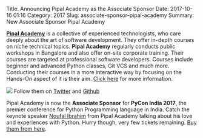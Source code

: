 Title: Announcing Pipal Academy as the Associate Sponsor
Date: 2017-10-16 01:16
Category: 2017
Slug: associate-sponsor-pipal-academy
Summary: New Associate Sponsor Pipal Academy


**[Pipal Academy](https://pipal.in/)** is a collective of experienced technologists, who care deeply about the art of software development. They offer in-depth courses on niche technical topics. **Pipal Academy** regularly conducts public workshops in Bangalore and also offer on-site corporate training. Their courses are targeted at professional software developers. Courses include beginner and advanced Python classes, Git VCS and much more. Conducting their courses in a more interactive way by focusing on the Hands-On aspect of it is their aim. [Click here](https://pipal.in/contact) for more information.

[<img src="https://in.pycon.org/2017/images/sponsor/pipal.png">](https://pipal.in/)
Follow them on [Twitter](https://twitter.com/pipalacademy) and [Github](https://github.com/pipalacademy)

Pipal Academy is now the **Associate Sponsor** for **PyCon India 2017**, the premier conference for Python Programming language in India. Catch the keynote speaker [Noufal Ibrahim](https://in.pycon.org/blog/2017/announcing-keynote-speakers-for-pycon-india-2017.html) from Pipal Academy talking about his love and experiences with Python. Hurry though, very few tickets remaining. [Buy them from here](https://in.explara.com/e/pycon-india-2017). 
